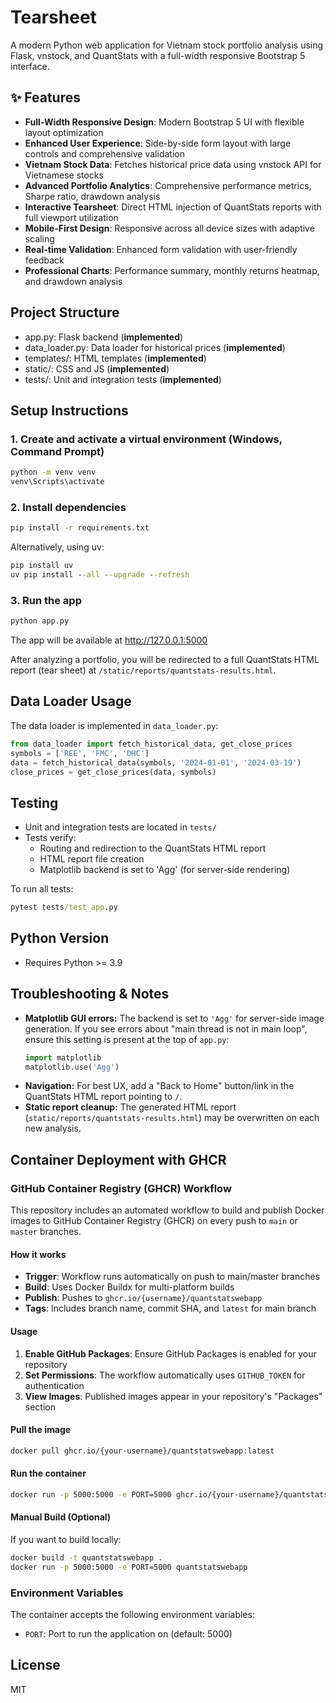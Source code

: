 # Tearsheet

A modern Python web application for Vietnam stock portfolio analysis using Flask, vnstock, and QuantStats with a full-width responsive Bootstrap 5 interface.

## ✨ Features
- **Full-Width Responsive Design**: Modern Bootstrap 5 UI with flexible layout optimization
- **Enhanced User Experience**: Side-by-side form layout with large controls and comprehensive validation
- **Vietnam Stock Data**: Fetches historical price data using vnstock API for Vietnamese stocks
- **Advanced Portfolio Analytics**: Comprehensive performance metrics, Sharpe ratio, drawdown analysis
- **Interactive Tearsheet**: Direct HTML injection of QuantStats reports with full viewport utilization
- **Mobile-First Design**: Responsive across all device sizes with adaptive scaling
- **Real-time Validation**: Enhanced form validation with user-friendly feedback
- **Professional Charts**: Performance summary, monthly returns heatmap, and drawdown analysis

## Project Structure
- app.py: Flask backend (**implemented**)
- data_loader.py: Data loader for historical prices (**implemented**)
- templates/: HTML templates (**implemented**)
- static/: CSS and JS (**implemented**)
- tests/: Unit and integration tests (**implemented**)

## Setup Instructions

### 1. Create and activate a virtual environment (Windows, Command Prompt)

```cmd
python -m venv venv
venv\Scripts\activate
```

### 2. Install dependencies

```cmd
pip install -r requirements.txt
```

Alternatively, using uv:

```cmd
pip install uv
uv pip install --all --upgrade --refresh
```

### 3. Run the app

```cmd
python app.py
```

The app will be available at http://127.0.0.1:5000

After analyzing a portfolio, you will be redirected to a full QuantStats HTML report (tear sheet) at `/static/reports/quantstats-results.html`.

## Data Loader Usage

The data loader is implemented in `data_loader.py`:

```python
from data_loader import fetch_historical_data, get_close_prices
symbols = ['REE', 'FMC', 'DHC']
data = fetch_historical_data(symbols, '2024-01-01', '2024-03-19')
close_prices = get_close_prices(data, symbols)
```

## Testing
- Unit and integration tests are located in `tests/`
- Tests verify:
  - Routing and redirection to the QuantStats HTML report
  - HTML report file creation
  - Matplotlib backend is set to 'Agg' (for server-side rendering)

To run all tests:

```cmd
pytest tests/test_app.py
```

## Python Version
- Requires Python >= 3.9

## Troubleshooting & Notes
- **Matplotlib GUI errors:** The backend is set to `'Agg'` for server-side image generation. If you see errors about "main thread is not in main loop", ensure this setting is present at the top of `app.py`:
  ```python
  import matplotlib
  matplotlib.use('Agg')
  ```
- **Navigation:** For best UX, add a "Back to Home" button/link in the QuantStats HTML report pointing to `/`.
- **Static report cleanup:** The generated HTML report (`static/reports/quantstats-results.html`) may be overwritten on each new analysis.

## Container Deployment with GHCR

### GitHub Container Registry (GHCR) Workflow

This repository includes an automated workflow to build and publish Docker images to GitHub Container Registry (GHCR) on every push to `main` or `master` branches.

#### How it works
- **Trigger**: Workflow runs automatically on push to main/master branches
- **Build**: Uses Docker Buildx for multi-platform builds
- **Publish**: Pushes to `ghcr.io/{username}/quantstatswebapp`
- **Tags**: Includes branch name, commit SHA, and `latest` for main branch

#### Usage

1. **Enable GitHub Packages**: Ensure GitHub Packages is enabled for your repository
2. **Set Permissions**: The workflow automatically uses `GITHUB_TOKEN` for authentication
3. **View Images**: Published images appear in your repository's "Packages" section

#### Pull the image

```bash
docker pull ghcr.io/{your-username}/quantstatswebapp:latest
```

#### Run the container

```bash
docker run -p 5000:5000 -e PORT=5000 ghcr.io/{your-username}/quantstatswebapp:latest
```

#### Manual Build (Optional)

If you want to build locally:

```bash
docker build -t quantstatswebapp .
docker run -p 5000:5000 -e PORT=5000 quantstatswebapp
```

### Environment Variables

The container accepts the following environment variables:
- `PORT`: Port to run the application on (default: 5000)

## License
MIT
